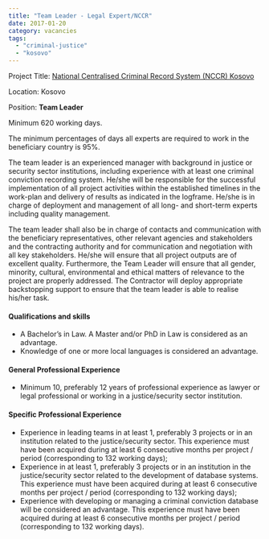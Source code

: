 ```yaml
---
title: "Team Leader - Legal Expert/NCCR"
date: 2017-01-20
category: vacancies
tags: 
  - "criminal-justice"
  - "kosovo"
---
```


Project Title: [National Centralised Criminal Record System (NCCR) Kosovo](http://epm.lv/shortlist-national-centralised-criminal-record-system-in-kosovo/)

Location: Kosovo

Position: **Team Leader**

Minimum 620 working days.

The minimum percentages of days all experts are required to work in the beneficiary country is 95%.

The team leader is an experienced manager with background in justice or security sector institutions, including experience with at least one criminal conviction recording system. He/she will be responsible for the successful implementation of all project activities within the established timelines in the work-plan and delivery of results as indicated in the logframe. He/she is in charge of deployment and management of all long- and short-term experts including quality management.

The team leader shall also be in charge of contacts and communication with the beneficiary representatives, other relevant agencies and stakeholders and the contracting authority and for communication and negotiation with all key stakeholders. He/she will ensure that all project outputs are of excellent quality. Furthermore, the Team Leader will ensure that all gender, minority, cultural, environmental and ethical matters of relevance to the project are properly addressed. The Contractor will deploy appropriate backstopping support to ensure that the team leader is able to realise his/her task.

#### Qualifications and skills

- A Bachelor’s in Law. A Master and/or PhD in Law is considered as an advantage.
- Knowledge of one or more local languages is considered an advantage.

#### General Professional Experience

- Minimum 10, preferably 12 years of professional experience as lawyer or legal professional or working in a justice/security sector institution.

#### Specific Professional Experience

- Experience in leading teams in at least 1, preferably 3 projects or in an institution related to the justice/security sector. This experience must have been acquired during at least 6 consecutive months per project / period (corresponding to 132 working days);
- Experience in at least 1, preferably 3 projects or in an institution in the justice/security sector related to the development of database systems. This experience must have been acquired during at least 6 consecutive months per project / period (corresponding to 132 working days);
- Experience with developing or managing a criminal conviction database will be considered an advantage. This experience must have been acquired during at least 6 consecutive months per project / period (corresponding to 132 working days).
